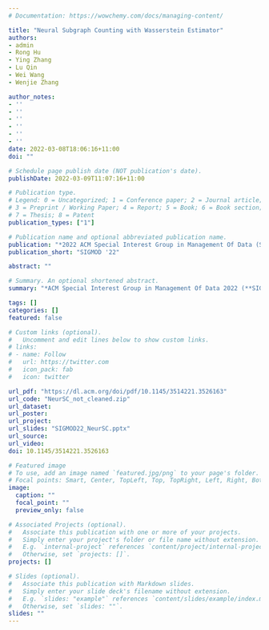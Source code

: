 ```yaml
---
# Documentation: https://wowchemy.com/docs/managing-content/

title: "Neural Subgraph Counting with Wasserstein Estimator"
authors: 
- admin
- Rong Hu
- Ying Zhang
- Lu Qin
- Wei Wang
- Wenjie Zhang

author_notes:
- ''
- ''
- ''
- ''
- ''
- ''
date: 2022-03-08T18:06:16+11:00
doi: ""

# Schedule page publish date (NOT publication's date).
publishDate: 2022-03-09T11:07:16+11:00

# Publication type.
# Legend: 0 = Uncategorized; 1 = Conference paper; 2 = Journal article;
# 3 = Preprint / Working Paper; 4 = Report; 5 = Book; 6 = Book section;
# 7 = Thesis; 8 = Patent
publication_types: ["1"]

# Publication name and optional abbreviated publication name.
publication: "*2022 ACM Special Interest Group in Management Of Data (SIGMOD)*"
publication_short: "SIGMOD '22"

abstract: ""

# Summary. An optional shortened abstract.
summary: "*ACM Special Interest Group in Management Of Data 2022 (**SIGMOD '22**)*"

tags: []
categories: []
featured: false

# Custom links (optional).
#   Uncomment and edit lines below to show custom links.
# links:
# - name: Follow
#   url: https://twitter.com
#   icon_pack: fab
#   icon: twitter

url_pdf: "https://dl.acm.org/doi/pdf/10.1145/3514221.3526163"
url_code: "NeurSC_not_cleaned.zip"
url_dataset:
url_poster:
url_project:
url_slides: "SIGMOD22_NeurSC.pptx"
url_source:
url_video:
doi: 10.1145/3514221.3526163

# Featured image
# To use, add an image named `featured.jpg/png` to your page's folder. 
# Focal points: Smart, Center, TopLeft, Top, TopRight, Left, Right, BottomLeft, Bottom, BottomRight.
image:
  caption: ""
  focal_point: ""
  preview_only: false

# Associated Projects (optional).
#   Associate this publication with one or more of your projects.
#   Simply enter your project's folder or file name without extension.
#   E.g. `internal-project` references `content/project/internal-project/index.md`.
#   Otherwise, set `projects: []`.
projects: []

# Slides (optional).
#   Associate this publication with Markdown slides.
#   Simply enter your slide deck's filename without extension.
#   E.g. `slides: "example"` references `content/slides/example/index.md`.
#   Otherwise, set `slides: ""`.
slides: ""
---
```

